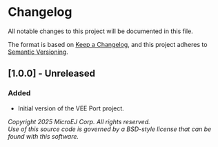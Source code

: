 # Changelog

All notable changes to this project will be documented in this file.

The format is based on [Keep a Changelog](https://keepachangelog.com/en/1.0.0/),
and this project adheres to [Semantic Versioning](https://semver.org/spec/v2.0.0.html).

## [1.0.0] - Unreleased

### Added

- Initial version of the VEE Port project.

_Copyright 2025 MicroEJ Corp. All rights reserved._  
_Use of this source code is governed by a BSD-style license that can be found with this software._  
